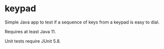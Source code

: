# keypad
Simple Java app to test if a sequence of keys from a keypad is easy to dial.

Requires at least Java 11.

Unit tests require JUnit 5.8.
